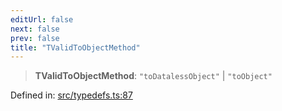 ```yaml
---
editUrl: false
next: false
prev: false
title: "TValidToObjectMethod"
---
```


> **TValidToObjectMethod**: `"toDatalessObject"` \| `"toObject"`

Defined in: [src/typedefs.ts:87](https://github.com/fabricjs/fabric.js/blob/8748628df7e9de00ba77413bfc3ad9e9fe9d4f30/src/typedefs.ts#L87)
